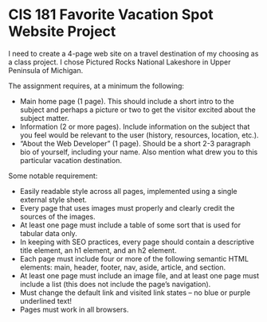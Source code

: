 # CIS 181 Favorite Vacation Spot Website Project

I need to create a 4-page web site on a travel destination of my choosing as a class project. I chose Pictured Rocks National Lakeshore in Upper Peninsula of Michigan.

The assignment requires, at a minimum the following:
- Main home page (1 page). This should include a short intro to the subject and perhaps a picture or two to get the visitor excited about the subject matter.
- Information (2 or more pages). Include information on the subject that you feel would be relevant to the user (history, resources, location, etc.).
- “About the Web Developer” (1 page). Should be a short 2-3 paragraph bio of yourself, including your name. Also mention what drew you to this particular vacation destination.

Some notable requirement:
- Easily readable style across all pages, implemented using a single external style sheet.
- Every page that uses images must properly and clearly credit the sources of the images.
- At least one page must include a table of some sort that is used for tabular data only.
- In keeping with SEO practices, every page should contain a descriptive title element, an h1 element, and an h2 element.
- Each page must include four or more of the following semantic HTML elements: main, header, footer, nav, aside, article, and section.
- At least one page must include an image file, and at least one page must include a list (this does not include the page’s navigation).
- Must change the default link and visited link states – no blue or purple underlined text!
- Pages must work in all browsers.

